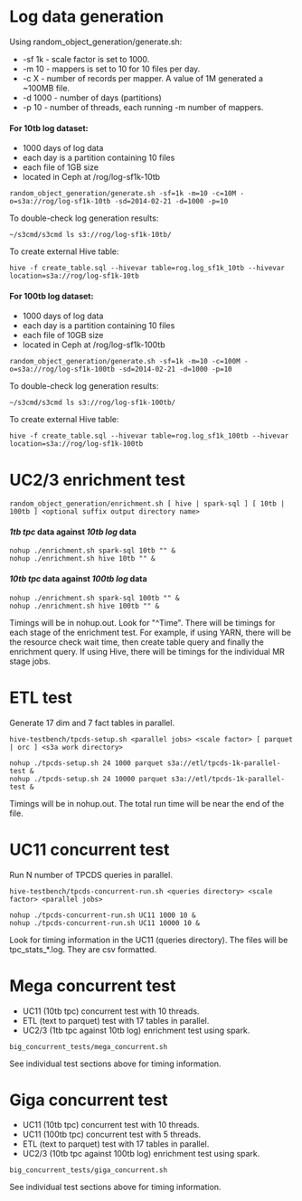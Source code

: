 # Log data generation

Using random_object_generation/generate.sh:
  * -sf 1k - scale factor is set to 1000.
  * -m 10 - mappers is set to 10 for 10 files per day.
  * -c X - number of records per mapper. A value of 1M generated a ~100MB file.
  * -d 1000 - number of days (partitions)
  * -p 10 - number of threads, each running -m number of mappers.

#### For 10tb log dataset:

  * 1000 days of log data  
  * each day is a partition containing 10 files  
  * each file of 1GB size  
  * located in Ceph at /rog/log-sf1k-10tb  

`random_object_generation/generate.sh -sf=1k -m=10 -c=10M -o=s3a://rog/log-sf1k-10tb -sd=2014-02-21 -d=1000 -p=10`

To double-check log generation results:  

`~/s3cmd/s3cmd ls s3://rog/log-sf1k-10tb/`

To create external Hive table:  

`hive -f create_table.sql --hivevar table=rog.log_sf1k_10tb --hivevar location=s3a://rog/log-sf1k-10tb`

#### For 100tb log dataset:

  * 1000 days of log data  
  * each day is a partition containing 10 files  
  * each file of 10GB size  
  * located in Ceph at /rog/log-sf1k-100tb  

`random_object_generation/generate.sh -sf=1k -m=10 -c=100M -o=s3a://rog/log-sf1k-100tb -sd=2014-02-21 -d=1000 -p=10`

To double-check log generation results:  

`~/s3cmd/s3cmd ls s3://rog/log-sf1k-100tb/`

To create external Hive table:  

`hive -f create_table.sql --hivevar table=rog.log_sf1k_100tb --hivevar location=s3a://rog/log-sf1k-100tb`

# UC2/3 enrichment test

`random_object_generation/enrichment.sh [ hive | spark-sql ] [ 10tb | 100tb ] <optional suffix output directory name>`  

#### _1tb tpc_ data against _10tb log_ data

`nohup ./enrichment.sh spark-sql 10tb "" &`  
`nohup ./enrichment.sh hive 10tb "" &`  

#### _10tb tpc_ data against _100tb log_ data

`nohup ./enrichment.sh spark-sql 100tb "" &`  
`nohup ./enrichment.sh hive 100tb "" &`  

Timings will be in nohup.out. Look for "^Time". There will be timings for each stage of the enrichment test. For example, if using YARN, there will be the resource check wait time, then create table query and finally the enrichment query. If using Hive, there will be timings for the individual MR stage jobs.

# ETL test

Generate 17 dim and 7 fact tables in parallel.  

`hive-testbench/tpcds-setup.sh <parallel jobs> <scale factor> [ parquet | orc ] <s3a work directory>`  

`nohup ./tpcds-setup.sh 24 1000 parquet s3a://etl/tpcds-1k-parallel-test &`  
`nohup ./tpcds-setup.sh 24 10000 parquet s3a://etl/tpcds-1k-parallel-test &`  

Timings will be in nohup.out. The total run time will be near the end of the file.

# UC11 concurrent test

Run N number of TPCDS queries in parallel.  

`hive-testbench/tpcds-concurrent-run.sh <queries directory> <scale factor> <parallel jobs>`  

`nohup ./tpcds-concurrent-run.sh UC11 1000 10 &`  
`nohup ./tpcds-concurrent-run.sh UC11 10000 10 &`  

Look for timing information in the UC11 (queries directory). The files will be tpc\_stats\_\*.log. They are csv formatted.

# Mega concurrent test

* UC11 (10tb tpc) concurrent test with 10 threads.
* ETL (text to parquet) test with 17 tables in parallel.
* UC2/3 (1tb tpc against 10tb log) enrichment test using spark.

`big_concurrent_tests/mega_concurrent.sh`

See individual test sections above for timing information.

# Giga concurrent test

* UC11 (10tb tpc) concurrent test with 10 threads.
* UC11 (100tb tpc) concurrent test with 5 threads.
* ETL (text to parquet) test with 17 tables in parallel.
* UC2/3 (10tb tpc against 100tb log) enrichment test using spark.

`big_concurrent_tests/giga_concurrent.sh`

See individual test sections above for timing information.
